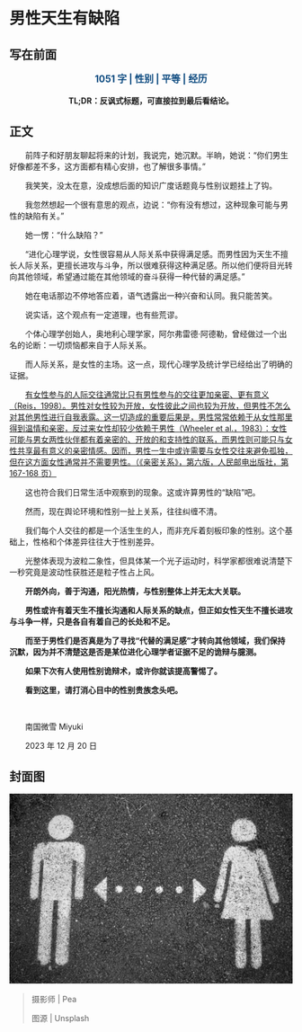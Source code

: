 # 男性天生有缺陷

## 写在前面

<p style="color:#0f4c81; text-align:center; font-weight:bold; font-size:larger;">1051 字 | 性别 | 平等 | 经历</p>

<p style="text-align:center; font-weight:bold;">TL;DR：反讽式标题，可直接拉到最后看结论。</p>

## 正文

　　前阵子和好朋友聊起将来的计划，我说完，她沉默。半晌，她说：“你们男生好像都差不多，这方面都有精心安排，也了解很多事情。”

　　我笑笑，没太在意，没成想后面的知识广度话题竟与性别议题挂上了钩。

　　我忽然想起一个很有意思的观点，边说：“你有没有想过，这种现象可能与男性的缺陷有关。”

　　她一愣：“什么缺陷？”

　　“进化心理学说，女性很容易从人际关系中获得满足感。而男性因为天生不擅长人际关系，更擅长进攻与斗争，所以很难获得这种满足感。所以他们便将目光转向其他领域，希望通过能在其他领域的奋斗获得一种代替的满足感。”

　　她在电话那边不停地答应着，语气透露出一种兴奋和认同。我只能苦笑。

　　说实话，这个观点有一定道理，也有些荒谬。

　　个体心理学创始人，奥地利心理学家，阿尔弗雷德·阿德勒，曾经做过一个出名的论断：一切烦恼都来自于人际关系。

　　而人际关系，是女性的主场。这一点，现代心理学及统计学已经给出了明确的证据。

　　<u>有女性参与的人际交往通常比只有男性参与的交往更加亲密、更有意义（Reis，1998）。男性对女性较为开放，女性彼此之间也较为开放，但男性不怎么对其他男性进行自我表露。这一切造成的重要后果是，男性常常依赖于从女性那里得到温情和亲密，反过来女性却较少依赖于男性（Wheeler et al.，1983）：女性可能与男女两性伙伴都有着亲密的、开放的和支持性的联系，而男性则可能只与女性共享最有意义的亲密情感。因而，男性一生中或许需要与女性交往来避免孤独，但在这方面女性通常并不需要男性。（《亲密关系》，第六版，人民邮电出版社，第 167-168 页）</u>

　　这也符合我们日常生活中观察到的现象。这或许算男性的“缺陷”吧。

　　然而，现在舆论环境和性别一扯上关系，往往纠缠不清。

　　我们每个人交往的都是一个活生生的人，而非充斥着刻板印象的性别。这个基础上，性格和个体差异往往大于性别差异。

　　光整体表现为波粒二象性，但具体某一个光子运动时，科学家都很难说清楚下一秒究竟是波动性获胜还是粒子性占上风。

　　**开朗外向，善于沟通，阳光热情，与性别整体上并无太大关联。**

　　**男性或许有着天生不擅长沟通和人际关系的缺点，但正如女性天生不擅长进攻与斗争一样，只是各自有着自己的长处和不足。**

　　**而至于男性们是否真是为了寻找“代替的满足感”才转向其他领域，我们保持沉默，因为并不清楚这是否是某位进化心理学者证据不足的诡辩与臆测。**

　　**如果下次有人使用性别诡辩术，或许你就该提高警惕了。**

　　**看到这里，请打消心目中的性别贵族念头吧。**

<br />

　　南国微雪 Miyuki

　　2023 年 12 月 20 日

## 封面图

![](https://raw.githubusercontent.com/TinySnow/GithubImageHosting/main/blog/articles/literature/pea-moZykaEADqs-unsplash.jpg)

> 摄影师 | Pea
>
> 图源 | Unsplash